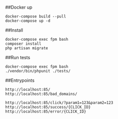 ##Docker up
```
docker-compose build --pull
docker-compose up -d
```

##Install
```
docker-compose exec fpm bash
composer install
php artisan migrate
```

##Run tests
```
docker-compose exec fpm bash
./vendor/bin/phpunit ./tests/
```

##Entrypoints
```
http://localhost:85/
http://localhost:85/bad_domains/

http://localhost:85/click/?param1=123&param2=123
http://localhost:85/success/{CLICK_ID}
http://localhost:85/error/{CLICK_ID}
```
